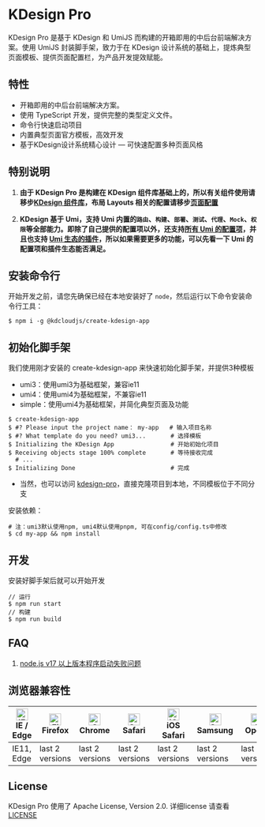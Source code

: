 # KDesign Pro

KDesign Pro 是基于 KDesign 和 UmiJS 而构建的开箱即用的中后台前端解决方案。使用 UmiJS 封装脚手架，致力于在 KDesign 设计系统的基础上，提炼典型页面模板、提供页面配置栏，为产品开发提效赋能。


## 特性
- 开箱即用的中后台前端解决方案。
- 使用 TypeScript 开发，提供完整的类型定义文件。
- 命令行快速启动项目
- 内置典型页面官方模板，高效开发
- 基于KDesign设计系统精心设计
— 可快速配置多种页面风格

## **特别说明**

1. **由于 KDesign Pro 是构建在 KDesign 组件库基础上的，所以有关组件使用请移步[KDesign 组件库](https://react.kingdee.design/components/overview)，布局 Layouts 相关的配置请移步[页面配置](/docs/setting.md)**

2. **KDesign 基于 Umi，支持 Umi 内置的`路由`、`构建`、`部署`、`测试`、`代理`、`Mock`、`权限`等全部能力。即除了自己提供的配置项以外，还支持[所有 Umi 的配置项](https://v3.umijs.org/zh-CN/config)，并且也支持 [Umi 生态的插件](https://v3.umijs.org/zh-CN/plugins/preset-react)，所以如果需要更多的功能，可以先看一下 Umi 的配置项和插件生态能否满足。**

## 安装命令行

开始开发之前，请您先确保已经在本地安装好了 `node`，然后运行以下命令安装命令行工具：

```shell
$ npm i -g @kdcloudjs/create-kdesign-app
```

## 初始化脚手架

我们使用刚才安装的 create-kdesign-app 来快速初始化脚手架，并提供3种模板
- umi3：使用umi3为基础框架，兼容ie11
- umi4：使用umi4为基础框架，不兼容ie11
- simple：使用umi4为基础框架，并简化典型页面及功能

```shell
$ create-kdesign-app                     
$ #? Please input the project name： my-app   # 输入项目名称
$ #? What template do you need? umi3...       # 选择模板
$ Initializing the KDesign App                # 开始初始化项目
$ Receiving objects stage 100% complete       # 等待接收完成
  # ...
$ Initializing Done                           # 完成
```

- 当然，也可以访问 [kdesign-pro](https://github.com/kingdee/kdesign-pro)，直接克隆项目到本地，不同模板位于不同分支

安装依赖：

```shell
# 注：umi3默认使用npm, umi4默认使用pnpm, 可在config/config.ts中修改
$ cd my-app && npm install
```


## 开发

安装好脚手架后就可以开始开发

```shell
// 运行
$ npm run start
// 构建
$ npm run build
```

## FAQ
1. [node.js v17 以上版本程序启动失败问题](https://github.com/kingdee/kdesign-pro/issues/9)

## 浏览器兼容性

| [<img src="https://raw.githubusercontent.com/alrra/browser-logos/master/src/edge/edge_48x48.png" alt="IE / Edge" width="24px" height="24px" />](http://godban.github.io/browsers-support-badges/)<br/>IE / Edge | [<img src="https://raw.githubusercontent.com/alrra/browser-logos/master/src/firefox/firefox_48x48.png" alt="Firefox" width="24px" height="24px" />](http://godban.github.io/browsers-support-badges/)<br/>Firefox | [<img src="https://raw.githubusercontent.com/alrra/browser-logos/master/src/chrome/chrome_48x48.png" alt="Chrome" width="24px" height="24px" />](http://godban.github.io/browsers-support-badges/)<br/>Chrome | [<img src="https://raw.githubusercontent.com/alrra/browser-logos/master/src/safari/safari_48x48.png" alt="Safari" width="24px" height="24px" />](http://godban.github.io/browsers-support-badges/)<br/>Safari | [<img src="https://raw.githubusercontent.com/alrra/browser-logos/master/src/safari-ios/safari-ios_48x48.png" alt="iOS Safari" width="24px" height="24px" />](http://godban.github.io/browsers-support-badges/)<br/>iOS Safari | [<img src="https://raw.githubusercontent.com/alrra/browser-logos/master/src/samsung-internet/samsung-internet_48x48.png" alt="Samsung" width="24px" height="24px" />](http://godban.github.io/browsers-support-badges/)<br/>Samsung | [<img src="https://raw.githubusercontent.com/alrra/browser-logos/master/src/opera/opera_48x48.png" alt="Opera" width="24px" height="24px" />](http://godban.github.io/browsers-support-badges/)<br/>Opera |
| --------- | --------- | --------- | --------- | --------- | --------- | --------- |
| IE11, Edge| last 2 versions| last 2 versions| last 2 versions| last 2 versions| last 2 versions| last 2 versions

## License
KDesign Pro 使用了 Apache License, Version 2.0. 详细license 请查看 [LICENSE](./LICENSE)
